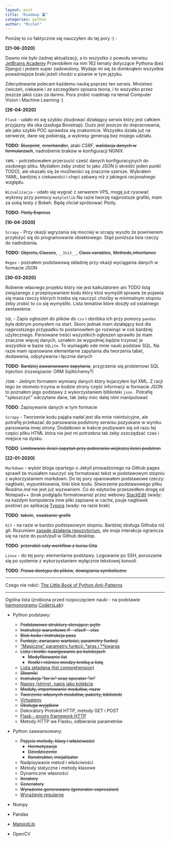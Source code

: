 ```yaml
---
layout: post
title: "Roadmap 🛣️"
categories: python
author: "Michał"
---
```




Poniżej to co faktycznie się nauczyłem do tej pory :) :

**[21-06-2020]**

Dawno nie było żadnej aktualizacji, a to wszystko z powodu serwisu [JetBrains Academy](https://hyperskill.org/) Przerobiłem na nim 162 tematy dotyczące Pythona (bez Django) i jestem super zadowolony. Wydaje mi się że domknąłem wszystkie poważniejsze braki jeżeli chodzi o pisanie w tym języku.

Zdecydowanie polecam każdemu naukę poprzez ten serwis. Mnóstwo ćwiczeń, ciekawie i ze szczegółami opisana teoria, i to wszystko  przez jeszcze jakiś czas za darmo.  Pora zrobić roadmap na temat Computer Vision i Machine Learning :)

**[26-04-2020]**

`Flask` - udało mi się szybko zbudować działający serwis który jest całkiem przyjazny dla oka (zasługa Boostrap). Dużo jest jeszcze do dopracowania, ale jako szybki POC sprawdza się znakomicie. Wszystko działa już na serwerze, dane się pobierają, a wykresy generują bez mojego udziału. 

**TODO:** ~~Blueprint~~, ~~errorhandler~~, ataki *CSRF*, ~~walidacja danych w formularzach~~, nadrobienie braków w konfiguracji NGNIX 

`YAML` - potrzebowałem przerzucić cześć danych konfiguracyjnych do osobnego pliku. Myślałem żeby zrobić to jako JSON (i skreślić jeden punkt TODO), ale okazało się że możliwości są znacznie szersze. Wybrałem YAML, bardziej z ciekawości i chęci zabawy niż z jakiegoś racjonalnego względu.

`Wizualizacja` - udało się wygrać z serwerem VPS, mogę już rysować wykresy przy pomocy `matplotlib` Na razie tworzę najprostsze grafiki, mam za sobą testy z Bokeh. Będę chciał spróbować Plotly.

**TODO:** ~~Plotly Express~~



**[10-04-2020]**

`Scrapy` - Przy okazji wgryzania się mocniej w scrapy wyszło że powinienem przyłożyć się do programowanie obiektowego. Stąd poniższa lista rzeczy do nadrobienia.

**TODO:** ~~Objects, Classes~~, `__Init__`, ~~Class variables~~, ~~Methods~~,~~inheritance~~

`Regex`  - poznałem podstawową składnię przy okazji wyciągania danych w formacie JSON



**[30-03-2020]**

Robienie własnego projektu który nie jest kalkulatorem ani  TODO listą związanego z przepisywaniem kodu który ktoś wymyślił sprawie że pojawia się masa rzeczy których trzeba się nauczyć choćby w minimalnym stopniu żeby zrobić to co się wymyśliło. Lista tematów które doszły od ostatniego zestawienia:

`SQL` - Zapis ogłoszeń do plików do `csv` i obróbka ich przy pomocy `pandas` była dobrym pomysłem na start. Skoro jednak mam działający kod dla najprostszego przypadku to  postanowiłem go rozwinąć w coś bardziej użytecznego. Parsowane treści wszystkich ogłoszeń sprawiło że mam znacznie więcej danych, uznałem że wygodniej będzie trzymać je wszystkie w bazie `SQLite`. To wymagało ode mnie nauki podstaw SQL. Na razie mam opanowane elementarne zapytania dla tworzenia tabel, dodawania, odpytywania i łącznia danych

**TODO:** ~~Bardziej zawansowane zapytania~~, przyjrzenie się problemowi SQL Injection (rozwiązanie: ORM SqlAlchemy?)



`JSON` - Jednym formatem wymiany danych który kojarzyłem był XML. Z racji tego że otomoto trzyma w kodzie strony część informacji w formacie JSON to poznałem jego podstawy z wykorzystaniem biblioteki `json` . Potrafię "spłaszczyć" odczytane dane, tak żeby móc dalej nimi manipulować

**TODO**: Zapisywanie danych w tym formacie



`Scrapy` - Tworzenie kodu pająka nadal jest dla mnie nieintuicyjne, ale potrafię przekazać do parsowania podstrony serwisu pozyskane w wyniku parsowania innej strony. Dodatkowo w  trakcie pozbywam się od razu tej części pliku HTML która nie jest mi potrzebna tak żeby oszczędzać czas i miejsce na dysku.

 **TODO**: ~~Limitowanie ilości zapytań przy pobieraniu większej ilości podstron~~



**[22-01-2020]**

`Markdown` - wybór bloga opartego o Jekyll prowadzonego na  Github pages sprawił że musiałem nauczyć się formatować tekst w podstawowym stopniu z wykorzystaniem *markdown*. Do tej pory opanowałem podstawowe rzeczy: nagłówki, wypunktowania, linki blok kodu. Stworzenie podstawowego pliku *Readme.md* nie jest już wyzwaniem. Co do edytorów przeszedłem drogę od Notepad++ (brak podglądu formatowania) przez webowy [StackEdit](https://stackedit.io/) (wady: na każdym komputerze inne pliki zapisane w cache, psuje nagłówek postów) po aplikację [Typora](https://www.typora.io/)  (wady: na razie brak)

**TODO**: ~~tabele~~, ~~osadzanie grafik~~



`Git` - na razie w bardzo podstawowym stopniu. Bardziej obsługa Githuba niż git. Rozumiem [zasadę działania repozytorium](https://github.com/tomcl/HowToUseGitTJWC), ale moja interakcja ogranicza się na razie do push/pull w Github desktop.

**TODO**: ~~przerobić cały workflow z kursu Gita~~



`Linux` - do tej pory: elementarne podstawy. Logowanie po SSH, poruszanie się po systemie z wykorzystaniem wyłącznie tekstowej konsoli

**TODO**: ~~Prawa dostępu do plików~~, ~~dowiązania symboliczne~~



---

Czego nie robić: [The Little Book of Python Anti-Patterns](https://docs.quantifiedcode.com/python-anti-patterns/index.html)

---



Ogólna lista (zrobiona przed rozpoczęciem nauki - na podstawie [harmonogramu](https://github.com/Danutelka?tab=repositories) [CodersLab](https://github.com/wojciechGaudnik/CodersLab)):


 - Python podstawy:

    - ~~Podstawowe struktury sterujące: pętle~~
    - ~~Instrukcje warunkowe if - elseif - else~~
    - ~~Blok kodu i instrukcja pass~~
    - ~~Funkcje, zwracane wartości, parametry funkcji~~
    - ["Magiczne" parametry funkcji: *args i **kwargs](https://mgurg.github.io/python/2019/12/24/python-args-kwargs.html)
    - ~~Listy i krotki: nawigowanie po kolekcjach~~
      - ~~Modyfikowanie list~~
      - ~~Krotki i różnice miedzy krotką a listą~~
    - [Lista składana (list comprehension)](https://mgurg.github.io/python/2019/12/23/python-list-comprehension.html)
    - ~~Słowniki~~
    - ~~Instrukcja "for in" oraz operator "in"~~
    - [Napisy (string), napis jako kolekcja](https://mgurg.github.io/python/2020/03/29/Python-string.html)
    - ~~Moduły, importowanie modułów, nazw~~
    - ~~Tworzenie własnych modułów, pakiety, biblioteki~~
    - [Virtualenv](https://mgurg.github.io/python/2020/01/16/SSH-VPS-konfiguracja-serwera.html#virtual-environment)
    - ~~Obsługa wyjątków~~
    - Dekoratory
      Protokół HTTP, metody GET i POST
    - [Flask - prosty framework HTTP](https://mgurg.github.io/python/2020/04/21/Flask.html)
    - Metody HTTP we Flasku, odbieranie parametrów
 - Python zaawansowany:

    - ~~Pojęcie metody, klasy i właściwości~~
      - ~~Hermetyzacja~~
      - ~~Dziedziczenie~~
      - ~~Konstruktor, inicjalizator~~
    - Nadpisywanie metod i właściwości
    - Metody statyczne i metody klasowe
    - Dynamiczne własności
    - ~~Iteratory~~
    - ~~Generatory~~
    - ~~Wyrażenie generowane (generator expression)~~
    - [Wyrażenie regularne](https://mgurg.github.io/python/2020/04/12/Python-Regex.html)
 - Numpy 
 - Pandas 
 - [MatplotLib](https://mgurg.github.io/linux/2020/04/26/Matplotlib-seaborn.html)
 - OpenCV